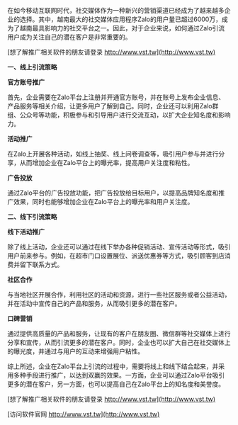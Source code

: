 在如今移动互联网时代，社交媒体作为一种新兴的营销渠道已经成为了越来越多企业的选择。其中，越南最大的社交媒体应用程序Zalo的用户量已超过6000万，成为了越南最具影响力的社交平台之一。因此，对于企业来说，如何通过Zalo引流用户成为关注自己的潜在客户是非常重要的。

[想了解推广相关软件的朋友请登录 http://www.vst.tw](http://www.vst.tw)

**一、线上引流策略**

**官方账号推广**

首先，企业需要在Zalo平台上注册并开通官方账号，并在账号上发布企业信息、产品服务等相关介绍，让更多用户了解到自己。同时，企业还可以利用Zalo群组、公众号等功能，积极参与和引导用户进行交流互动，以扩大企业知名度和影响力。

**活动推广**

在Zalo上开展各种活动，如线上抽奖、线上问卷调查等，吸引用户参与并进行分享，从而增加企业在Zalo平台上的曝光率，提高用户关注度和粘性。

**广告投放**

通过Zalo平台的广告投放功能，把广告投放给目标用户，以提高品牌知名度和推广效果，同时也能够增加企业在Zalo平台上的曝光率和用户关注度。

**二、线下引流策略**

**线下活动推广**

除了线上活动，企业还可以通过在线下举办各种促销活动、宣传活动等形式，吸引用户前来参与。例如，在超市门口设置展位、派送优惠券等方式，吸引顾客到店消费并留下联系方式。

**社区合作**

与当地社区开展合作，利用社区的活动和资源，进行一些社区服务或者公益活动，并在活动中宣传自己的产品和服务，从而吸引更多的潜在客户。

**口碑营销**

通过提供高质量的产品和服务，让现有的客户在朋友圈、微信群等社交媒体上进行分享和宣传，从而引流更多的潜在客户。同时，企业也可以扩大自己在社交媒体上的曝光度，并通过与用户的互动来增强用户粘性。

综上所述，企业在Zalo平台上引流的过程中，需要将线上和线下结合起来，并采用多种手段进行推广，以达到双赢的效果。一方面，企业可以通过Zalo平台吸引更多的潜在客户，另一方面，也可以提高自己在Zalo平台上的知名度和美誉度。

[想了解推广相关软件的朋友请登录 http://www.vst.tw](http://www.vst.tw)


[访问软件官网 http://www.vst.tw](http://www.vst.tw)
